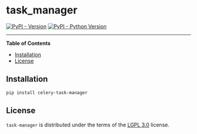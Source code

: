 # task_manager

[![PyPI - Version](https://img.shields.io/pypi/v/task-manager.svg)](https://pypi.org/project/task-manager)
[![PyPI - Python Version](https://img.shields.io/pypi/pyversions/task-manager.svg)](https://pypi.org/project/task-manager)

---

**Table of Contents**

- [Installation](#installation)
- [License](#license)

## Installation

```console
pip install celery-task-manager
```

## License

`task-manager` is distributed under the terms of the [LGPL 3.0](https://spdx.org/licenses/LGPL-3.0-or-later.html) license.
